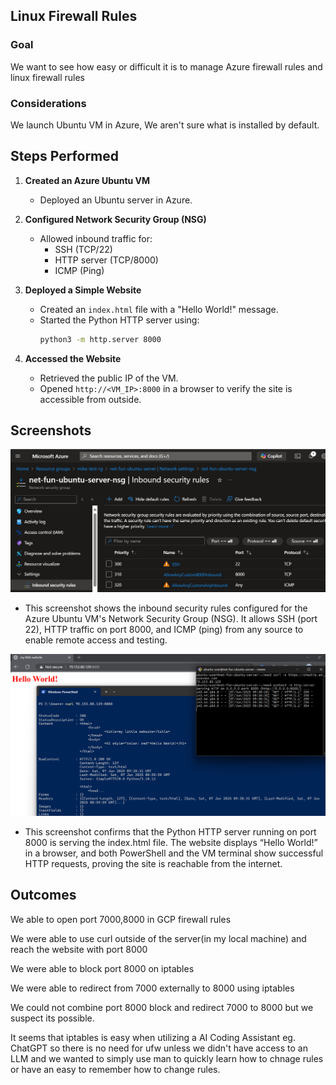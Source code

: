 ## Linux Firewall Rules

### Goal

We want to see how easy or difficult it is to manage Azure firewall rules and linux firewall rules


### Considerations

We launch Ubuntu VM in Azure, We aren't sure what is installed by default.



## Steps Performed

1. **Created an Azure Ubuntu VM**  
   - Deployed an Ubuntu server in Azure.

2. **Configured Network Security Group (NSG)**  
   - Allowed inbound traffic for:
     - SSH (TCP/22)
     - HTTP server (TCP/8000)
     - ICMP (Ping)

3. **Deployed a Simple Website**
   - Created an `index.html` file with a "Hello World!" message.
   - Started the Python HTTP server using:
     ```bash
     python3 -m http.server 8000
     ```

4. **Accessed the Website**
   - Retrieved the public IP of the VM.
   - Opened `http://<VM_IP>:8000` in a browser to verify the site is accessible from outside.

## Screenshots

![inbound rules](assets/added%20inbound%20rules.png)
- This screenshot shows the inbound security rules configured for the Azure Ubuntu VM's Network Security Group (NSG). It allows SSH (port 22), HTTP traffic on port 8000, and ICMP (ping) from any source to enable remote access and testing.


![inbound rules](assets/http.server%20on%20ssh,%20curl%20outside,%20and%20check%20ip%20address%20on%20the%20browser.png)

- This screenshot confirms that the Python HTTP server running on port 8000 is serving the index.html file. The website displays “Hello World!” in a browser, and both PowerShell and the VM terminal show successful HTTP requests, proving the site is reachable from the internet.


## Outcomes

We able to open port 7000,8000 in GCP firewall rules

We were able to use curl outside of the server(in my local machine) and reach the website with port 8000

We were able to block port 8000 on iptables

We were able to redirect from 7000 externally to 8000 using iptables

We could not combine port 8000 block and redirect 7000 to 8000 but we suspect its possible.

It seems that iptables is easy when utilizing a AI Coding Assistant eg. ChatGPT so there is no need for ufw unless we didn't have access to an LLM and we wanted to simply use man to quickly learn how to chnage rules or have an easy to remember how to change rules.